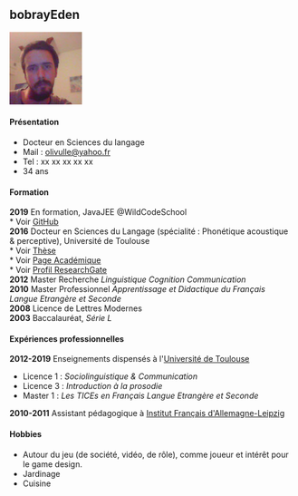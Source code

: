 ## bobrayEden  
![Me](https://raw.githubusercontent.com/bobrayEden/CV/master/Olivier_Nocaudie.jpg)

#### Présentation
 * Docteur en Sciences du langage
 * Mail : olivulle@yahoo.fr  
 * Tel : xx xx xx xx xx 
 * 34 ans
   


#### Formation
   **2019** En formation, JavaJEE @WildCodeSchool  
    * Voir [GitHub](https://github.com/bobrayEden)  
   **2016** Docteur en Sciences du Langage (spécialité : Phonétique acoustique & perceptive), Université de Toulouse  
    * Voir [Thèse](https://tel.archives-ouvertes.fr/tel-02007423)  
    * Voir [Page Académique](https://octogone.univ-tlse2.fr/accueil/octogone-lordat/membres/nocaudie-olivier-398515.kjsp?RH=1295596505355)  
    * Voir [Profil ResearchGate](https://www.researchgate.net/profile/Olivier_Nocaudie)  
   **2012** Master Recherche _Linguistique Cognition Communication_  
   **2010** Master Professionnel _Apprentissage et Didactique du Français Langue Etrangère et Seconde_  
   **2008** Licence de Lettres Modernes  
   **2003** Baccalauréat, _Série L_  


#### Expériences professionnelles
 **2012-2019** Enseignements dispensés à l'[Université de Toulouse](https://sciences-du-langage.univ-tlse2.fr/)  
   * Licence 1 : _Sociolinguistique & Communication_  
   * Licence 3 : _Introduction à la prosodie_  
   * Master 1 : _Les TICEs en Français Langue Etrangère et Seconde_  

 **2010-2011** Assistant pédagogique à [Institut Français d'Allemagne-Leipzig](https://leipzig.institutfrancais.de/?language=fr)

#### Hobbies
 * Autour du jeu (de société, vidéo, de rôle), comme joueur et intérêt pour le game design.  
 * Jardinage
 * Cuisine
